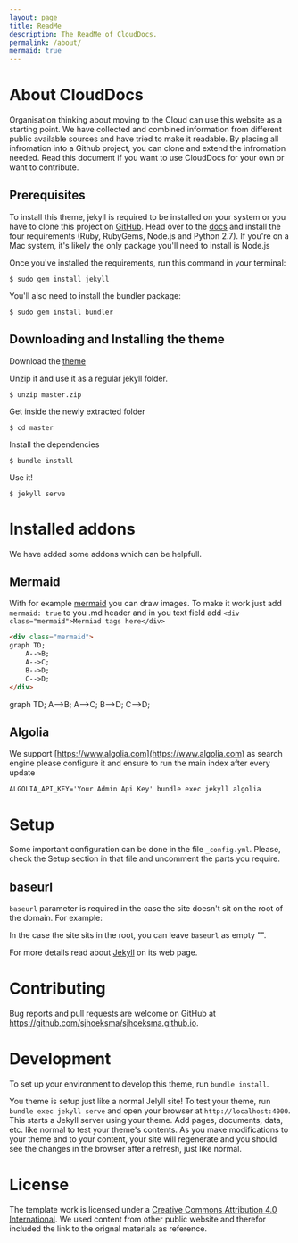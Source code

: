 ```yaml
---
layout: page
title: ReadMe
description: The ReadMe of CloudDocs.
permalink: /about/
mermaid: true
---
```


# About CloudDocs

Organisation thinking about moving to the Cloud can use this website as a starting point. We have collected and combined information from different public available sources and have tried to make it readable. By placing all infromation into a Github project, you can clone and extend the infromation needed. Read this document if you want to use CloudDocs for your own or want to contribute.

## Prerequisites

To install this theme, jekyll is required to be installed on your system or you have to clone this project on [GitHub](https://pages.github.com/). Head over to the [docs](https://jekyllrb.com/docs/installation/) and install the four requirements (Ruby, RubyGems, Node.js and Python 2.7). If you're on a Mac system, it's likely the only package you'll need to install is Node.js

Once you've installed the requirements, run this command in your terminal:

```
$ sudo gem install jekyll
```

You'll also need to install the bundler package:

```
$ sudo gem install bundler
```

## Downloading and Installing the theme

Download the
[theme](http://github.com/sjhoeksma/sjhoeksma.github.io/archive/master.zip)


Unzip it and use it as a regular jekyll folder.

```
$ unzip master.zip
```

Get inside the newly extracted folder

```
$ cd master
```

Install the dependencies

```
$ bundle install
```

Use it!

```
$ jekyll serve
```

# Installed addons

We have added some addons which can be helpfull. 

## Mermaid
With for example [mermaid](https://mermaidjs.github.io) you can draw images. To make it work just add `mermaid: true` to you .md header and in you text field add `<div class="mermaid">Mermiad tags here</div>`

```html
<div class="mermaid">
graph TD;
    A-->B;
    A-->C;
    B-->D;
    C-->D;
</div>  
```

<div class="mermaid">
graph TD;
    A-->B;
    A-->C;
    B-->D;
    C-->D;
</div>  

    
## Algolia
We support [https://www.algolia.com](https://www.algolia.com) as search engine please configure it and ensure to run the main index after every update

```
ALGOLIA_API_KEY='Your Admin Api Key' bundle exec jekyll algolia
```

# Setup

Some important configuration can be done in the file `_config.yml`. Please, check the Setup section in that file and uncomment the parts you require.


## baseurl

`baseurl` parameter is required in the case the site doesn't sit on the root of the domain. For example: 


In the case the site sits in the root, you can leave `baseurl` as empty "".


For more details read about [Jekyll][1] on its web page.

# Contributing

Bug reports and pull requests are welcome on GitHub at https://github.com/sjhoeksma/sjhoeksma.github.io.

# Development

To set up your environment to develop this theme, run `bundle install`.

You theme is setup just like a normal Jelyll site! To test your theme, run `bundle exec jekyll serve` and open your browser at `http://localhost:4000`. This starts a Jekyll server using your theme. Add pages, documents, data, etc. like normal to test your theme's contents. As you make modifications to your theme and to your content, your site will regenerate and you should see the changes in the browser after a refresh, just like normal.

# License

The template work is licensed under a [Creative Commons Attribution 4.0 International](http://creativecommons.org/licenses/by/4.0/). We used content from other public website and therefor included the link to the orignal materials as reference.

[1]: http://jekyllrb.com
[2]: http://pages.github.com/
[3]: https://www.rossener.com/jekflix-template/
